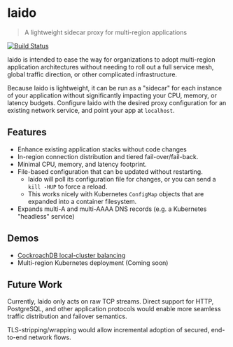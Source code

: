 # Iaido
> A lightweight sidecar proxy for multi-region applications

[![Build Status](https://travis-ci.org/bobvawter/iaido.svg?branch=main)](https://travis-ci.org/bobvawter/iaido)

Iaido is intended to ease the way for organizations to adopt
multi-region application architectures without needing to roll out a
full service mesh, global traffic direction, or other complicated
infrastructure.

Because Iaido is lightweight, it can be run as a "sidecar" for each
instance of your application without significantly impacting your CPU,
memory, or latency budgets.  Configure Iaido with the desired proxy
configuration for an existing network service, and point your app at
`localhost`.

## Features

* Enhance existing application stacks without code changes
* In-region connection distribution and tiered fail-over/fail-back.
* Minimal CPU, memory, and latency footprint.
* File-based configuration that can be updated without restarting.
  * Iaido will poll its configuration file for changes, or you can send
    a `kill -HUP` to force a reload.
  * This works nicely with Kubernetes `ConfigMap` objects that are
    expanded into a container filesystem.
* Expands multi-A and multi-AAAA DNS records (e.g. a Kubernetes
  "headless" service)

## Demos

* [CockroachDB local-cluster balancing](./configs/crdb-local)
* Multi-region Kubernetes deployment (Coming soon)

## Future Work

Currently, Iaido only acts on raw TCP streams.  Direct support for HTTP,
PostgreSQL, and other application protocols would enable more seamless
traffic distribution and failover semantics.

TLS-stripping/wrapping would allow incremental adoption of secured,
end-to-end network flows.

